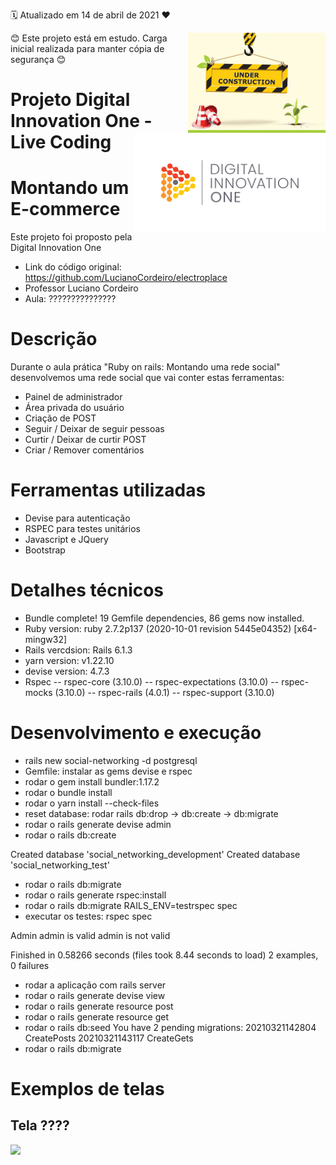 :spiral_calendar: Atualizado em 14 de abril de 2021 :heart:

<img align="right" alt="GIF" height="160px" src="https://github.com/rdeconti/rdeconti-resources/blob/main/under_construction.gif" />

:blush: Este projeto está em estudo. Carga inicial realizada para manter cópia de segurança :blush:

<img align="right" alt="GIF" height="160px" src="https://github.com/rdeconti/rdeconti-resources/blob/main/Digital%20Innovation%20One%20-%20Logotipo.png" />

# Projeto Digital Innovation One - Live Coding

# Montando um E-commerce

Este projeto foi proposto pela Digital Innovation One

- Link do código original: https://github.com/LucianoCordeiro/electroplace
- Professor Luciano Cordeiro
- Aula: ???????????????

# Descrição

Durante o aula prática "Ruby on rails: Montando uma rede social" desenvolvemos uma rede social que vai conter estas ferramentas:

- Painel de administrador
- Área privada do usuário
- Criação de POST
- Seguir / Deixar de seguir pessoas
- Curtir / Deixar de curtir POST
- Criar / Remover comentários

# Ferramentas utilizadas

- Devise para autenticação
- RSPEC para testes unitários
- Javascript e JQuery
- Bootstrap

# Detalhes técnicos

- Bundle complete! 19 Gemfile dependencies, 86 gems now installed.
- Ruby version: ruby 2.7.2p137 (2020-10-01 revision 5445e04352) [x64-mingw32]
- Rails vercdsion: Rails 6.1.3
- yarn version: v1.22.10
- devise version: 4.7.3
- Rspec
   -- rspec-core (3.10.0)
   -- rspec-expectations (3.10.0)
   -- rspec-mocks (3.10.0)
   -- rspec-rails (4.0.1)
   -- rspec-support (3.10.0)

# Desenvolvimento e execução

- rails new social-networking -d postgresql
- Gemfile: instalar as gems devise e rspec
- rodar o gem install bundler:1.17.2
- rodar o bundle install
- rodar o yarn install --check-files
- reset database: rodar rails db:drop -> db:create -> db:migrate
- rodar o rails generate devise admin
- rodar o rails db:create

Created database 'social_networking_development'
Created database 'social_networking_test'

- rodar o rails db:migrate
- rodar o rails generate rspec:install
- rodar o rails db:migrate RAILS_ENV=testrspec spec
- executar os testes: rspec spec

Admin
  admin is valid
  admin is not valid

Finished in 0.58266 seconds (files took 8.44 seconds to load)
2 examples, 0 failures

- rodar a aplicação com rails server
- rodar o rails generate devise view
- rodar o rails generate resource post
- rodar o rails generate resource get
- rodar o rails db:seed
You have 2 pending migrations:
  20210321142804 CreatePosts
  20210321143117 CreateGets
- rodar o rails db:migrate

# Exemplos de telas

## Tela ????
<img src="https://github.com/rdeconti/Projeto-DIO-HTML-Minha-Pagina/blob/main/????" />
